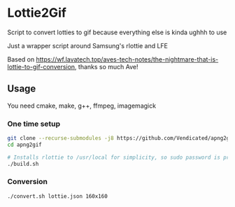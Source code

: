# Lottie2Gif

Script to convert lotties to gif because everything else is kinda ughhh to use

Just a wrapper script around Samsung's rlottie and LFE

Based on https://wf.lavatech.top/aves-tech-notes/the-nightmare-that-is-lottie-to-gif-conversion, thanks so much Ave!

## Usage

You need cmake, make, g++, ffmpeg, imagemagick

### One time setup

```sh
git clone --recurse-submodules -j8 https://github.com/Vendicated/apng2gif
cd apng2gif

# Installs rlottie to /usr/local for simplicity, so sudo password is prompted
./build.sh
```

### Conversion

```sh
./convert.sh lottie.json 160x160
```
